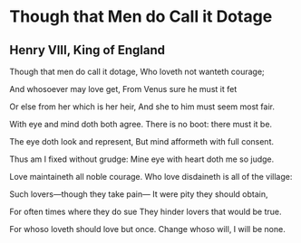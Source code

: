 # Though that Men do Call it Dotage
## Henry VIII, King of England
Though that men do call it dotage,
Who loveth not wanteth courage;

And whosoever may love get,
From Venus sure he must it fet

Or else from her which is her heir,
And she to him must seem most fair.

With eye and mind doth both agree.
There is no boot: there must it be.

The eye doth look and represent,
But mind afformeth with full consent.

Thus am I fixed without grudge:
Mine eye with heart doth me so judge.

Love maintaineth all noble courage.
Who love disdaineth is all of the village:

Such lovers—though they take pain—
It were pity they should obtain,

For often times where they do sue
They hinder lovers that would be true.

For whoso loveth should love but once.
Change whoso will, I will be none.
